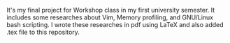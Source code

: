 It's my final project for Workshop class in my first university semester. It includes some researches about Vim, Memory profiling, and GNU/Linux bash scripting. I wrote these researches in pdf using LaTeX and also added .tex file to this repository.